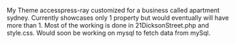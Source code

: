 My Theme accesspress-ray customized for a business called apartment sydney.
Currently showcases only 1 property but would eventually will have more than 1. 
Most of the working is done in 21DicksonStreet.php and style.css. Would soon
be working on mysql to fetch data from mySql.
